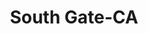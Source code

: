 ---
title: South Gate-CA
slug: south-gate-ca
f_state:
- cms/state/california.md
f_locations:
- cms/payday-loan/cashing-co-golden-express-check-9114.md
- cms/payday-loan/check-4-cash-10180.md
- cms/payday-loan/check-exchange-11222.md
- cms/payday-loan/check-exchange-11223.md
- cms/payday-loan/continental-currency-15332.md
- cms/payday-loan/continental-currency-15352.md
- cms/payday-loan/continental-currency-15354.md
- cms/payday-loan/continental-currency-15367.md
- cms/payday-loan/continental-currency-15370.md
- cms/payday-loan/dolex-dollar-express-16001.md
- cms/payday-loan/e-z-cash-advance-16379.md
- cms/payday-loan/hispanic-express-19417.md
- cms/payday-loan/nix-check-cashing-23032.md
- cms/payday-loan/nix-check-cashing-23042.md
- cms/payday-loan/quick-cash-advance-24968.md
- cms/payday-loan/quick-cash-advance-24969.md
- cms/payday-loan/ria-telecommunication-26007.md
- cms/payday-loan/ria-telecommunication-26008.md
- cms/payday-loan/santa-fe-check-cashing-26214.md
- cms/payday-loan/south-gate-quik-check-26533.md
- cms/payday-loan/south-gate-quik-check-26534.md
updated-on: '2024-05-30T13:41:28.615Z'
created-on: '2024-05-30T13:41:28.615Z'
published-on: '2024-05-30T13:54:32.469Z'
f_city: South Gate
layout: '[city].html'
tags: city
---